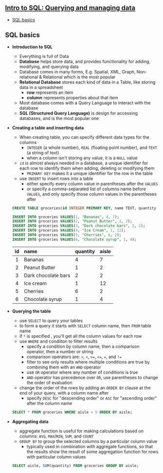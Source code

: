 ## [Intro to SQL: Querying and managing data](https://www.khanacademy.org/computing/computer-programming/sql) <!-- omit in toc -->

- [SQL basics](#sql-basics)


## SQL basics

- **Introduction to SQL**
  - Everything is full of Data
  - **Database** helps store data, and provides functionality for adding, modifying, and querying data
  - Database comes in many forms, E.g. Spatial, XML, Graph, Non-relational & Relational which is the most popular
  - **Relational Database** stores each kind of data in a Table, like storing data in a spreadsheet
    - **row** represents an item
    - **column** represents properties about that item
  - Most database comes with a Query Language to interact with the database
  - **SQL (Structured Query Language)** is design for accessing databases, and is the most popular one
- **Creating a table and inserting data**
  - When creating table, you can specify different data types for the columns
    - `INTEGER` (a whole number), `REAL` (floating point number), and `TEXT` (a string of text)
    - when a column isn't storing any value, it is a `NULL` value
  - `id` is almost always needed in a database, a unique identifier for each row to identify them when adding, deleting or modifying them
    - `PRIMARY KEY` makes it a unique identifier for the row in the table
  - use `INSERT` to insert rows into a table
    - either specify every column value in parentheses after the `VALUES`
    - or specify a comma-separated list of columns name before `VALUES`, and only specify those column values in the parentheses after

  ```sql
  CREATE TABLE groceries(id INTEGER PRIMARY KEY, name TEXT, quantity INTEGER, aisle INTEGER);

  INSERT INTO groceries VALUES(1, "Bananas", 4, 7);
  INSERT INTO groceries VALUES(2, "Peanut Butter", 1, 2);
  INSERT INTO groceries VALUES(3, "Dark chocolate bars", 2, 2);
  INSERT INTO groceries VALUES(4, "Ice Cream", 1, 12);
  INSERT INTO groceries VALUES(5, "Cherries", 6, 2);
  INSERT INTO groceries VALUES(6, "Chocolate syrup", 1, 4);
  ```

  | id | name                | quantity | aisle |
  |:--:|:------------------- | :------- | :---- |
  | 1  | Bananas             | 4        | 7
  | 2  | Peanut Butter       | 1        | 2
  | 3  | Dark chocolate bars | 2        | 2
  | 4  | Ice cream           | 1        | 12
  | 5  | Cherries            | 6        | 2
  | 6  | Chocolate syrup     | 1        | 4

- **Querying the table**
  - use `SELECT` to query your tables
  - to form a query it starts with `SELECT` column name, then `FROM` table name
  - if `*` is specified , you'll get all the column values for each row
  - use `WHERE` and condiiton to filter results
    - specify a condition by column name, then a comparison operator, then a number or string
    - comparison operators are: `>`, `<`, `>=`, `<=`, `=`, and `!=`
    - filter to see only results where multiple conditions are true by combining them with an `AND` operator
    - use `OR` operator where any number of conditions is true
    - `AND` operator has precedence over `OR`, use parentheses to change the order of evaluation
  - change the order of the rows by adding an `ORDER BY` clause at the end of your query, with a column name after
    - specify `DESC` for "descending order" or `ASC` for "ascending order" after the column name

  ```sql
  SELECT * FROM groceries WHERE aisle > 5 ORDER BY aisle;
  ```

- **Aggregating data**
  - aggregate function is useful for making calculations based on columns: `AVG`, `MAX`/`MIN`, `SUM`, and `COUNT`
  - `GROUP BY` to group the selected columns by a particular column value
    - typically used in combination with aggregate functions, so that the results show the result of some aggregation function for rows with particular column values

  ```sql
  SELECT aisle, SUM(quantity) FROM groceries GROUP BY aisle;
  ```